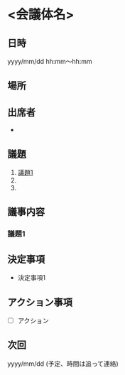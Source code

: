 # <会議体名>
## 日時
yyyy/mm/dd hh:mm〜hh:mm

## 場所

## 出席者
- 

## 議題
1. [議題1](#link)
2. 
3. 

## 議事内容
### <a name="link"></a>議題1

## 決定事項
- 決定事項1

## アクション事項
- [ ] アクション

## 次回
yyyy/mm/dd (予定、時間は追って連絡)